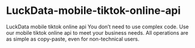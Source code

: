 # LuckData-mobile-tiktok-online-api
LuckData mobile tiktok online api You don’t need to use complex code. Use our mobile tiktok online api to meet your business needs. All operations are as simple as copy-paste, even for non-technical users.
